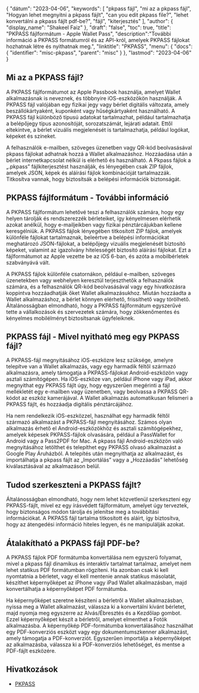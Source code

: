 {
"dátum": "2023-04-06",
  "keywords": [
"pkpass fájl",
"mi az a pkpass fájl",
"Hogyan lehet megnyitni a pkpass fájlt",
"can you edit pkpass file?",
"lehet konvertálni a pkpass fájlt pdf-be?",
"fájl",
"kiterjesztés"
],
  "author": {
"display_name": "Shakeel Faiz"
},
"draft": "false",
"toc": true,
"title": "PKPASS fájlformátum - Apple Wallet Pass",
  "description":"További információ a PKPASS formátumról és az API-król, amelyek PKPASS fájlokat hozhatnak létre és nyithatnak meg.",
  "linktitle": "PKPASS",
  "menu": {
    "docs": {
      "identifier": "misc-pkpass",
      "parent": "misc"
}
},
"lastmod": "2023-04-06"
}

## Mi az a PKPASS fájl?

A PKPASS fájlformátumot az Apple Passbook használja, amelyet Wallet alkalmazásnak is neveznek, és többnyire iOS-eszközökön használják. A PKPASS fájl valójában egy fizikai jegy vagy bérlet digitális változata, amely beszállókártyaként, kuponként vagy hűségkártyaként használható. A PKPASS fájl különböző típusú adatokat tartalmazhat, például tartalmazhatja a belépőjegy típus azonosítóját, sorozatszámát, lejárati adatait. Ettől eltekintve, a bérlet vizuális megjelenését is tartalmazhatja, például logókat, képeket és színeket.

A felhasználók e-mailben, szöveges üzenetben vagy QR-kód beolvasásával pkpass fájlokat adhatnak hozzá a Wallet alkalmazáshoz. Hozzáadása után a bérlet internetkapcsolat nélkül is elérhető és használható. A Pkpass fájlok a „.pkpass” fájlkiterjesztést használják, és lényegében csak ZIP fájlok, amelyek JSON, képek és aláírási fájlok kombinációját tartalmazzák. Titkosítva vannak, hogy biztosítsák a belépési információk biztonságát.

## PKPASS fájlformátum - További információ

A PKPASS fájlformátum lehetővé teszi a felhasználók számára, hogy egy helyen tárolják és rendszerezzék bérleteiket, így kényelmesen elérhetik azokat anélkül, hogy e-mailjeikben vagy fizikai pénztárcájukban kellene keresgélniük. A PKPASS fájlok lényegében titkosított ZIP fájlok, amelyek különféle fájlokat tartalmaznak, beleértve a belépési információkat meghatározó JSON-fájlokat, a belépőjegy vizuális megjelenését biztosító képeket, valamint az igazolvány hitelességét biztosító aláírási fájlokat. Ezt a fájlformátumot az Apple vezette be az iOS 6-ban, és azóta a mobilbérletek szabványává vált.

A PKPASS fájlok különféle csatornákon, például e-mailben, szöveges üzenetekben vagy webhelyen keresztül terjeszthetők a felhasználók számára, és a felhasználók QR-kód beolvasásával vagy egy hivatkozásra koppintva hozzáadhatják őket Wallet alkalmazásukhoz. Miután hozzáadta a Wallet alkalmazáshoz, a bérlet könnyen elérhető, frissíthető vagy törölhető. Általánosságban elmondható, hogy a PKPASS fájlformátum egyszerűvé tette a vállalkozások és szervezetek számára, hogy zökkenőmentes és kényelmes mobilélményt biztosítsanak ügyfeleiknek.

## PKPASS fájl - Mivel nyitható meg egy PKPASS fájl?

A PKPASS-fájl megnyitásához iOS-eszközre lesz szüksége, amelyre telepítve van a Wallet alkalmazás, vagy egy harmadik féltől származó alkalmazásra, amely támogatja a PKPASS-fájlokat Android-eszközön vagy asztali számítógépen. Ha iOS-eszköze van, például iPhone vagy iPad, akkor megnyithat egy PKPASS fájlt úgy, hogy egyszerűen megérinti a fájl mellékletét egy e-mailben vagy üzenetben, vagy beolvassa a PKPASS QR-kódot az eszköz kamerájával. A Wallet alkalmazás automatikusan felismeri a PKPASS fájlt, és hozzáadja digitális pénztárcájához.

Ha nem rendelkezik iOS-eszközzel, használhat egy harmadik féltől származó alkalmazást a PKPASS-fájl megnyitásához. Számos olyan alkalmazás érhető el Android-eszközökhöz és asztali számítógépekhez, amelyek képesek PKPASS-fájlok olvasására, például a PassWallet for Android vagy a Pass2PDF for Mac. A pkpass fájl Android-eszközön való megnyitásához letölthet és telepíthet egy PKPASS olvasó alkalmazást a Google Play Áruházból. A telepítés után megnyithatja az alkalmazást, és importálhatja a pkpass fájlt az „Importálás” vagy a „Hozzáadás” lehetőség kiválasztásával az alkalmazáson belül.

## Tudod szerkeszteni a PKPASS fájlt?

Általánosságban elmondható, hogy nem lehet közvetlenül szerkeszteni egy PKPASS-fájlt, mivel ez egy írásvédett fájlformátum, amelyet úgy terveztek, hogy biztonságos módon tárolja és jelenítse meg a továbbítási információkat. A PKPASS fájl tartalma titkosított és aláírt, így biztosítva, hogy az átengedési információ hiteles legyen, és ne manipulálják azokat.

## Átalakítható a PKPASS fájl PDF-be?

A PKPASS fájlok PDF formátumba konvertálása nem egyszerű folyamat, mivel a pkpass fájl dinamikus és interaktív tartalmat tartalmaz, amelyet nem lehet statikus PDF formátumban rögzíteni. Ha azonban csak ki kell nyomtatnia a bérletet, vagy el kell mentenie annak statikus másolatát, készíthet képernyőképet az iPhone vagy iPad Wallet alkalmazásban, majd konvertálhatja a képernyőképet PDF formátumba.

Ha képernyőképet szeretne készíteni a bérletről a Wallet alkalmazásban, nyissa meg a Wallet alkalmazást, válassza ki a konvertálni kívánt bérletet, majd nyomja meg egyszerre az Alvás/Ébresztés és a Kezdőlap gombot. Ezzel képernyőképet készít a bérletről, amelyet elmenthet a Fotók alkalmazásba. A képernyőkép PDF-formátumba konvertálásához használhat egy PDF-konverziós eszközt vagy egy dokumentumszkenner alkalmazást, amely támogatja a PDF-konverziót. Egyszerűen importálja a képernyőképet az alkalmazásba, válassza ki a PDF-konverziós lehetőséget, és mentse a PDF-fájlt eszközére.

## Hivatkozások
* [PKPASS](https://en.wikipedia.org/wiki/PKPASS)

